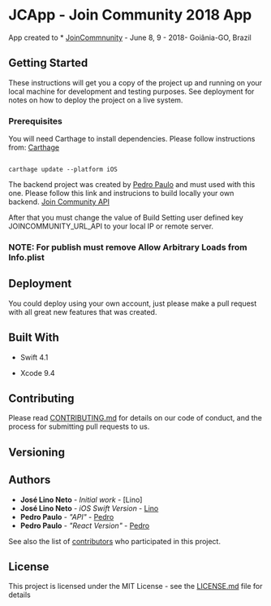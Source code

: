 
  
# JCApp - Join Community 2018 App

  

App created to * [JoinCommnunity](http://www.joincommunity.com.br) - June 8, 9 - 2018- Goiânia-GO, Brazil

  

## Getting Started

  

These instructions will get you a copy of the project up and running on your local machine for development and testing purposes. See deployment for notes on how to deploy the project on a live system.

  

### Prerequisites

  

You will need Carthage to install dependencies. Please follow instructions from: [Carthage](https://github.com/Carthage/Carthage#installing-carthage)

  

```

carthage update --platform iOS

```

  The backend project was created by [Pedro Paulo](https://github.com/pedrogyn) and must used with this one. Please follow this link and instrucions to build locally your own backend. [Join Community API](https://github.com/pedrogyn/joincommunity_api)

After that you must change the value of Build Setting user defined key JOINCOMMUNITY_URL_API to your local IP or remote server. 



### NOTE: For publish must remove Allow Arbitrary Loads from Info.plist

## Deployment

  

You could deploy using your own account, just please make a pull request with all great new features that was created.

  

## Built With

  

* Swift 4.1

* Xcode 9.4

  

## Contributing

  

Please read [CONTRIBUTING.md](https://gist.github.com/joselinoneto/b45fa8701c45f246a50046c29ebe9d22) for details on our code of conduct, and the process for submitting pull requests to us.

  

## Versioning

  

## Authors

  

*  **José Lino Neto** - *Initial work* - [Lino]
*  **José Lino Neto** - *iOS Swift Version* - [Lino](https://github.com/joselinoneto)
*  **Pedro Paulo** - *"API"* - [Pedro](https://github.com/pedrogyn)
*  **Pedro Paulo** - *"React Version"* - [Pedro](https://github.com/pedrogyn) 

  

See also the list of [contributors](https://github.com/joselinoneto/JCApp/graphs/contributors) who participated in this project.

  

## License

  

This project is licensed under the MIT License - see the [LICENSE.md](LICENSE.md) file for details